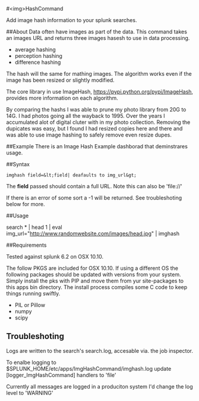 #&lt;img&gt;HashCommand

Add image hash information to your splunk searches.

##About
Data often have images as part of the data.  This command takes an images URL
and returns three images hasesh to use in data processing. 

* average hashing 
* perception hashing 
* difference hashing 

The hash will the same for mathing images.  The algorithm works even if the
image has been resized or slightly modified.

The core library in use ImageHash, https://pypi.python.org/pypi/ImageHash,
provides more information on each algorithm.

By comparing the hashs I was able to prune  my photo library from 20G to 14G. I
had photos going all the wayback to 1995.  Over the years I accumulated alot of
digital cluter with in my photo collection. Removing the dupicates was easy,
but I found I had resized copies here and there and was able to use image
hashing to safely remove even resize dupes. 


##Example
There is an Image Hash Example dashborad that deminstrares usage. 

##Syntax

    imghash field=&lt;field| deafaults to img_url&gt;

The __field__ passed should contain a full URL. Note this can also be 'file://'

If there is an error of some sort a -1 will be returned.  See troubleshoting
below for more.

##Usage

search * | head 1 | eval img_url="http://www.randomwebsite.com/images/head.jpg" | imghash

##Requirements

Tested against splunk 6.2 on OSX 10.10.

The follow PKGS are included for OSX 10.10.  If using a different OS the
following packages should be updated with versions from your system.  Simply
install the pks with PIP and move them from yur site-packages to this apps bin
directory.  The install process compiles some C code to keep things running
swiftly. 

* PIL or Pillow
* numpy
* scipy

## Troubleshoting
Logs are written to the search's search.log, accesable via. the job inspector.

To enalbe logging to $SPLUNK_HOME/etc/apps/ImgHashCommand/imghash.log update
 [logger_ImgHashCommand] handlers to 'file'

Currently all messages are logged in a produciton system I'd change the log
level to 'WARNING'




